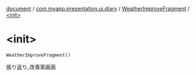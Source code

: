 [document](../../index.md) / [com.myapp.presentation.ui.diary](../index.md) / [WeatherImproveFragment](index.md) / [&lt;init&gt;](./-init-.md)

# &lt;init&gt;

`WeatherImproveFragment()`

振り返り_改善案画面

